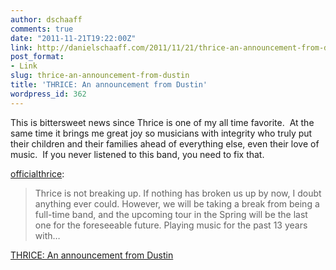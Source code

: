 ```yaml
---
author: dschaaff
comments: true
date: "2011-11-21T19:22:00Z"
link: http://danielschaaff.com/2011/11/21/thrice-an-announcement-from-dustin/
post_format:
- Link
slug: thrice-an-announcement-from-dustin
title: 'THRICE: An announcement from Dustin'
wordpress_id: 362
---
```


This is bittersweet news since Thrice is one of my all time favorite.  At the
same time it brings me great joy so musicians with integrity who truly put
their children and their families ahead of everything else, even their love of
music.  If you never listened to this band, you need to fix that.

[officialthrice](http://www.thrice.net/post/13115093663/an-announcement-from-dustin):

> Thrice is not breaking up. If nothing has broken us up by now, I doubt anything ever could.
> However, we will be taking a break from being a full-time band, and the upcoming tour in the Spring will be the last one for the foreseeable future.
> Playing music for the past 13 years with…

[THRICE: An announcement from Dustin](http://www.thrice.net/post/13115093663/an-announcement-from-dustin)
